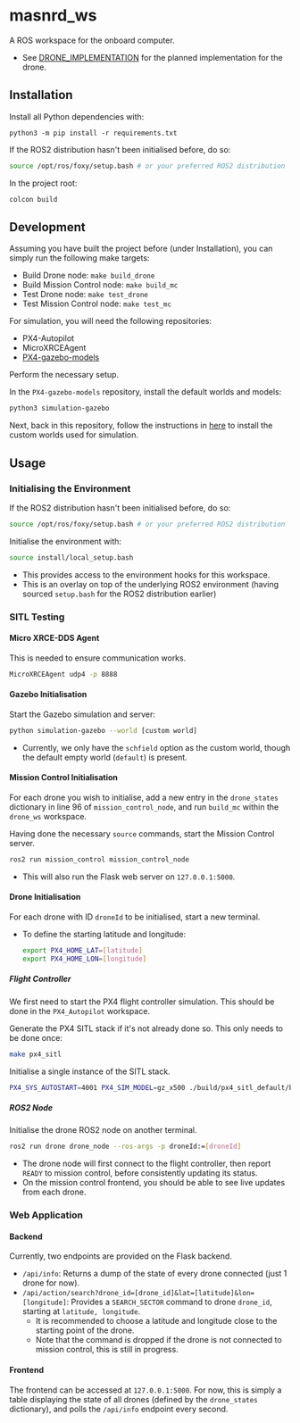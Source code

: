 # masnrd_ws

A ROS workspace for the onboard computer. 
- See [DRONE_IMPLEMENTATION](./docs/DRONE_IMPLEMENTATION.md) for the planned implementation for the drone.

## Installation
Install all Python dependencies with:
```
python3 -m pip install -r requirements.txt
```

If the ROS2 distribution hasn't been initialised before, do so:
```bash
source /opt/ros/foxy/setup.bash # or your preferred ROS2 distribution
```

In the project root:
```bash
colcon build
```

## Development
Assuming you have built the project before (under Installation), you can simply run the following make targets:
- Build Drone node: `make build_drone`
- Build Mission Control node: `make build_mc`
- Test Drone node: `make test_drone`
- Test Mission Control node: `make test_mc`

For simulation, you will need the following repositories:
- PX4-Autopilot
- MicroXRCEAgent
- [PX4-gazebo-models](https://github.com/PX4/PX4-gazebo-models)

Perform the necessary setup.

In the `PX4-gazebo-models` repository, install the default worlds and models:
```bash
python3 simulation-gazebo
```

Next, back in this repository, follow the instructions in [here](./worlds/README.md) to install the custom worlds used for simulation.

## Usage
### Initialising the Environment
If the ROS2 distribution hasn't been initialised before, do so:
```bash
source /opt/ros/foxy/setup.bash # or your preferred ROS2 distribution
```

Initialise the environment with:
```bash
source install/local_setup.bash
```
- This provides access to the environment hooks for this workspace.
- This is an overlay on top of the underlying ROS2 environment (having sourced `setup.bash` for the ROS2 distribution earlier)

### SITL Testing
#### Micro XRCE-DDS Agent
This is needed to ensure communication works.
```bash
MicroXRCEAgent udp4 -p 8888
```

#### Gazebo Initialisation
Start the Gazebo simulation and server:
```bash
python simulation-gazebo --world [custom world]
```
- Currently, we only have the `schfield` option as the custom world, though the default empty world (`default`) is present.

#### Mission Control Initialisation
For each drone you wish to initialise, add a new entry in the `drone_states` dictionary in line 96 of `mission_control_node`, and run `build_mc` within the `drone_ws` workspace.

Having done the necessary `source` commands, start the Mission Control server.
```bash
ros2 run mission_control mission_control_node
```
- This will also run the Flask web server on `127.0.0.1:5000`.

#### Drone Initialisation
For each drone with ID `droneId` to be initialised, start a new terminal.
- To define the starting latitude and longitude:
    ```bash
    export PX4_HOME_LAT=[latitude]
    export PX4_HOME_LON=[longitude]
    ```
	
##### Flight Controller
We first need to start the PX4 flight controller simulation. This should be done in the `PX4_Autopilot` workspace.

Generate the PX4 SITL stack if it's not already done so. This only needs to be done once:
```bash
make px4_sitl
```

Initialise a single instance of the SITL stack.
```bash
PX4_SYS_AUTOSTART=4001 PX4_SIM_MODEL=gz_x500 ./build/px4_sitl_default/bin/px4 -i [droneId]
```

##### ROS2 Node

Initialise the drone ROS2 node on another terminal.
```bash
ros2 run drone drone_node --ros-args -p droneId:=[droneId]
```
- The drone node will first connect to the flight controller, then report `READY` to mission control, before consistently updating its status.
- On the mission control frontend, you should be able to see live updates from each drone.


### Web Application
#### Backend
Currently, two endpoints are provided on the Flask backend.
- `/api/info`: Returns a dump of the state of every drone connected (just 1 drone for now).
- `/api/action/search?drone_id=[drone_id]&lat=[latitude]&lon=[longitude]`: Provides a `SEARCH_SECTOR` command to drone `drone_id`, starting at `latitude, longitude`.
    - It is recommended to choose a latitude and longitude close to the starting point of the drone.
    - Note that the command is dropped if the drone is not connected to mission control, this is still in progress.

#### Frontend
The frontend can be accessed at `127.0.0.1:5000`. For now, this is simply a table displaying the state of all drones (defined by the `drone_states` dictionary), and polls the `/api/info` endpoint every second.
